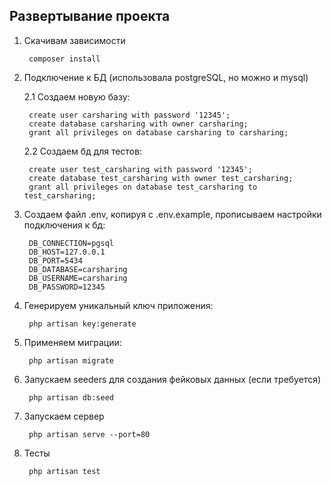 ## Развертывание проекта

1. Скачивам зависимости

        composer install


2. Подключение к БД (использовала postgreSQL, но можно и mysql)

    2.1 Создаем новую базу:
            
        create user carsharing with password '12345';
        create database carsharing with owner carsharing;
        grant all privileges on database carsharing to carsharing;
            
    2.2 Создаем бд для тестов:
        
        create user test_carsharing with password '12345';
        create database test_carsharing with owner test_carsharing;
        grant all privileges on database test_carsharing to test_carsharing;

3. Создаем файл .env, копируя с .env.example, прописываем настройки подключения к бд:

        DB_CONNECTION=pgsql
        DB_HOST=127.0.0.1
        DB_PORT=5434
        DB_DATABASE=carsharing
        DB_USERNAME=carsharing
        DB_PASSWORD=12345
        
4. Генерируем уникальный ключ приложения:
        
        php artisan key:generate
        
5. Применяем миграции:
        
        php artisan migrate

6. Запускаем seeders для создания фейковых данных (если требуется)

        php artisan db:seed

7. Запускаем сервер 

        php artisan serve --port=80

8. Тесты

        php artisan test
